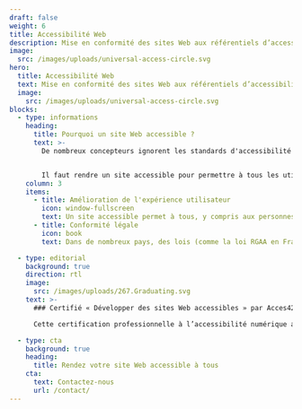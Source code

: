 ```yaml
---
draft: false
weight: 6
title: Accessibilité Web
description: Mise en conformité des sites Web aux référentiels d’accessibilité RGAA / WCAG
image:
  src: /images/uploads/universal-access-circle.svg
hero:
  title: Accessibilité Web
  text: Mise en conformité des sites Web aux référentiels d’accessibilité RGAA / WCAG
  image:
    src: /images/uploads/universal-access-circle.svg
blocks:
  - type: informations
    heading:
      title: Pourquoi un site Web accessible ?
      text: >-
        De nombreux concepteurs ignorent les standards d'accessibilité et ne savent pas comment appliquer des bonnes pratiques, ce qui limite l'inclusivité du site.


        Il faut rendre un site accessible pour permettre à tous les utilisateurs, y compris ceux en situation de handicap, de naviguer facilement, tout en respectant les obligations légales.
    column: 3
    items:
      - title: Amélioration de l'expérience utilisateur
        icon: window-fullscreen
        text: Un site accessible permet à tous, y compris aux personnes en situation de handicap, de naviguer facilement. Cela améliore l’ergonomie et l’utilisabilité du site pour un plus grand nombre de visiteurs.
      - title: Conformité légale
        icon: book
        text: Dans de nombreux pays, des lois (comme la loi RGAA en France ou l’ADA aux États-Unis) exigent l’accessibilité des sites web, en particulier pour les entreprises et services publics, sous peine de sanctions.

  - type: editorial
    background: true
    direction: rtl
    image:
      src: /images/uploads/267.Graduating.svg
    text: >-
      ### Certifié « Développer des sites Web accessibles » par Acces42

      Cette certification professionnelle à l’accessibilité numérique atteste de la bonne connaissance des exigences normatives et techniques nécessaires pour mettre en conformité et maintenir l’accessibilité numérique d’un site ou d’une application.

  - type: cta
    background: true
    heading:
      title: Rendez votre site Web accessible à tous
    cta:
      text: Contactez-nous
      url: /contact/
---
```

